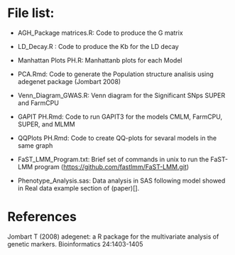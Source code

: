 # File list:

- AGH_Package matrices.R: Code to produce the G matrix

- LD_Decay.R : Code to produce the Kb for the LD decay 

- Manhattan Plots PH.R: Manhattanb plots for each Model

- PCA.Rmd: Code to generate the Population structure analisis using adegenet package (Jombart 2008)

- Venn_Diagram_GWAS.R: Venn diagram for the Significant SNps SUPER and FarmCPU

- GAPIT PH.Rmd: Code to run GAPIT3 for the models CMLM, FarmCPU, SUPER, and MLMM

- QQPlots PH.Rmd: Code to create QQ-plots for sevaral models in the same graph

- FaST_LMM_Program.txt: Brief set of commands in unix to run the FaST-LMM program (https://github.com/fastlmm/FaST-LMM.git)

- Phenotype_Analysis.sas: Data analysis in SAS following model showed in Real data example section of (paper)[].

# References


Jombart T (2008) adegenet: a R package for the multivariate analysis of genetic markers. Bioinformatics 24:1403-1405
